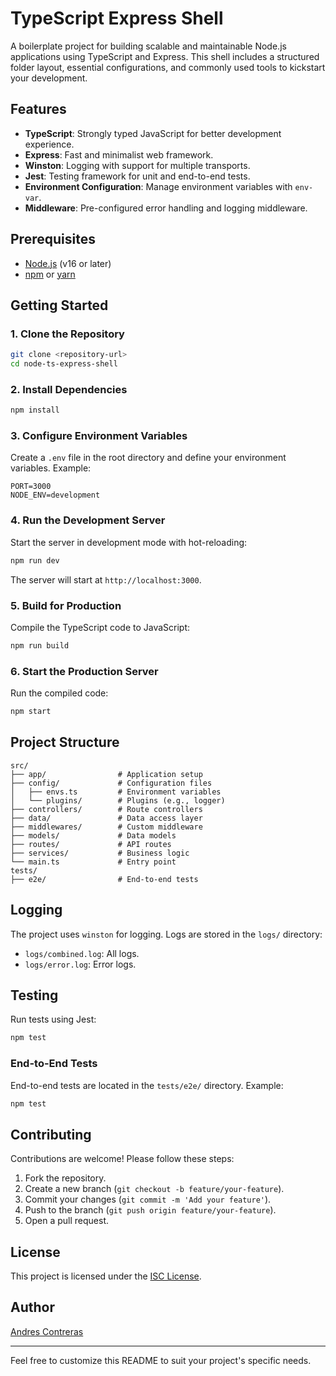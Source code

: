 # TypeScript Express Shell

A boilerplate project for building scalable and maintainable Node.js applications using TypeScript and Express. This shell includes a structured folder layout, essential configurations, and commonly used tools to kickstart your development.

## Features

- **TypeScript**: Strongly typed JavaScript for better development experience.
- **Express**: Fast and minimalist web framework.
- **Winston**: Logging with support for multiple transports.
- **Jest**: Testing framework for unit and end-to-end tests.
- **Environment Configuration**: Manage environment variables with `env-var`.
- **Middleware**: Pre-configured error handling and logging middleware.

## Prerequisites

- [Node.js](https://nodejs.org/) (v16 or later)
- [npm](https://www.npmjs.com/) or [yarn](https://yarnpkg.com/)

## Getting Started

### 1. Clone the Repository

```bash
git clone <repository-url>
cd node-ts-express-shell
```

### 2. Install Dependencies

```bash
npm install
```

### 3. Configure Environment Variables

Create a `.env` file in the root directory and define your environment variables. Example:

```env
PORT=3000
NODE_ENV=development
```

### 4. Run the Development Server

Start the server in development mode with hot-reloading:

```bash
npm run dev
```

The server will start at `http://localhost:3000`.

### 5. Build for Production

Compile the TypeScript code to JavaScript:

```bash
npm run build
```

### 6. Start the Production Server

Run the compiled code:

```bash
npm start
```

## Project Structure

```plaintext
src/
├── app/                # Application setup
├── config/             # Configuration files
│   ├── envs.ts         # Environment variables
│   └── plugins/        # Plugins (e.g., logger)
├── controllers/        # Route controllers
├── data/               # Data access layer
├── middlewares/        # Custom middleware
├── models/             # Data models
├── routes/             # API routes
├── services/           # Business logic
└── main.ts             # Entry point
tests/
├── e2e/                # End-to-end tests
```

## Logging

The project uses `winston` for logging. Logs are stored in the `logs/` directory:

- `logs/combined.log`: All logs.
- `logs/error.log`: Error logs.

## Testing

Run tests using Jest:

```bash
npm test
```

### End-to-End Tests

End-to-end tests are located in the `tests/e2e/` directory. Example:

```bash
npm test
```

## Contributing

Contributions are welcome! Please follow these steps:

1. Fork the repository.
2. Create a new branch (`git checkout -b feature/your-feature`).
3. Commit your changes (`git commit -m 'Add your feature'`).
4. Push to the branch (`git push origin feature/your-feature`).
5. Open a pull request.

## License

This project is licensed under the [ISC License](LICENSE).

## Author

[Andres Contreras](https://github.com/XavyA1990)

---

Feel free to customize this README to suit your project's specific needs.

